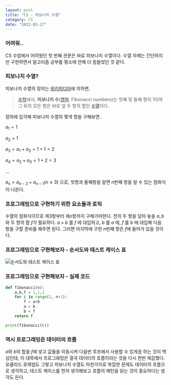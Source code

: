 ```yaml
---
layout: post
title: "CS - 피보나치 수열"
category: CS
date: "2022-03-27"
---
```


### 어려워..

CS 수업에서 어려웠던 첫 번째 관문은 바로 피보나치 수열이다. 수열 자체는 간단하지만 구현하면서 알고리즘 공부를 평소에 안해 더 힘들었던 것 같다.

  

### 피보나치 수열?

피보나치 수열의 정의는 [위키피디아](https://ko.wikipedia.org/wiki/피보나치_수 "위키피디아")에 의하면,

> [수학](https://ko.wikipedia.org/wiki/%EC%88%98%ED%95%99 "수학")에서, **피보나치 수**([영어](https://ko.wikipedia.org/wiki/%EC%98%81%EC%96%B4 "영어"): Fibonacci numbers)는 첫째 및 둘째 항이 1이며 그 뒤의 모든 항은 바로 앞 두 항의 합인 [수열](https://ko.wikipedia.org/wiki/%EC%88%98%EC%97%B4 "수열")이다. 

정의에 입각해 피보나치 수열의 몇개 항을 구해보면..

$a_1=1$

$a_2=1$

$a_3=a_1+a_2=1+1=2$ 

$a_4=a_2+a_3=1+2=3$ 

...

$a_n=a_{n-2}+a_{n-1} (n\geq3)$ 으로, 첫항과 둘째항을 알면 $n$번째 항을 알 수 있는 점화식이 나온다.

### 프로그래밍으로 구현하기 위한 요소들과 로직
수열의 점화식이므로 제3항부터 제$n$항까지 구해가야한다. 전의 두 항을 담아 놓을 $a, b$와 두 항의 합 $f$가 필요하다. $a+b$ 를 $f$ 에 대입하고, $b$ 를 $a$ 에, $f$ 를 $b$ 에 대입해 다음 항을 구할 준비를 해주면 된다. 그러면 마지막에 구한 $n$번째 항은 $f$에 들어가 있을 것이다.

### 프로그래밍으로 구현해보자 - 순서도와 테스트 케이스 표
![순서도와 테스트 케이스 표](https://lh3.googleusercontent.com/pw/AM-JKLUqbUT5ddR19mkEMyvNpId41786Squ5M6eT26kXHFoJhz4CFijVtNPI7dZPDjanQTyDDl9TTEUEzx6RhslXEmQRDJ3Ya7mwMSzYgGVu6y5JKzosdNZp1ugifN589QdiVLkgy-XbCDJr2otY2-CDzVVpGA=w1117-h412-no?authuser=0)

### 프로그래밍으로 구현해보자 - 실제 코드
```python
def fibonacci(n):
	a,b,f = 1,1,1
	for i in range(2, n+1):
		f = a+b
		a = b
		b = f
	return f

print(fibonacci(6))
```

### 역시 프로그래밍은 데이터의 흐름
$a$와 $b$의 합을 $f$에 넣고 값들을 이동시켜 다음번 루프에서 사용할 수 있게끔 하는 것이 핵심인데, 이 대목에서 프로그래밍은 결국 데이터의 흐름이라는 것을 다시 한번 체감했다. 유클리드 호제법도 그렇고 피보나치 수열도 마찬가지로 복잡한 문제도 데이터의 흐름으로 생각하고, 테스트 케이스를 먼저 생각해보고 흐름의 패턴을 읽는 것이 중요하다는 생각도 든다. 